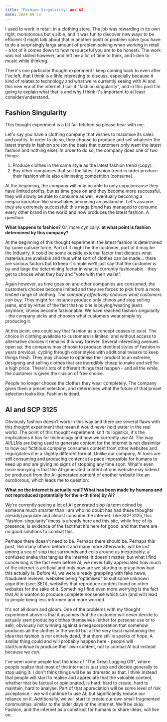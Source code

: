 ```yaml
---
title: "Fashion Singularity" and AI
date: 2024-09-24
---
```


I used to work in retail, in a clothing store. The job was rewarding in its own
right, monotonous but visible, and it was fun to discover new ways to be
efficient (I might talk about that in another post) or problem solve (you have
to do a surprisingly large amount of problem solving when working in retail - a
lot of it comes down to how resourceful you are to be honest). The work was not
skilled however, and left me a lot of time to think, and listen to music while
thinking.

There's one particular thought experiment I keep coming back to even after I've
left, that I think is a little interesting to discuss, especially because it
kind of relates to technology and what we're currently seeing with AI and this
new era of the internet. I call it "fashion singularity", and in this post I'm
going to explain what that is and why I think it's important to at least
consider/understand.

## Fashion Singularity 

This thought experiment is a bit far-fetched so please bear with me.

Let's say you have a clothing company that wishes to maximise its sales and
profits. In order to do so, they choose to produce and sell whatever the latest
trends in fashion are (on the basis that customers only want the latest
fashion and nothing else). In order to do so, the company does one of two
things:

1. Produce clothes in the same style as the latest fashion trend (copy).
2. Buy other companies that sell the latest fashion trend in order produce
   their fashion while also eliminating competition (consume).

At the beginning, the company will only be able to only copy because they have
limited profits, but as time goes on and they become more successful, they will
slowly be able to consume as well, eventually becoming a megacorporation like
snowflakes becoming an avalanche. Let's assume they are extremely successful:
this mega brand has managed to consume every other brand in the world and now
produces the latest fashion. A question:

**What happens to fashion?** Or, more cynically: **at what point is fashion
determined by this company?**

At the beginning of this thought experiment, the latest fashion is determined
by some outside force. Part of it might be the customer, part of it may be the
industry, it could be some outside external factor that dictates what materials
are available and thus what sort of clothes can be made... there are various
factors but to keep it simple we'll just say that the customer is by and large
the determining factor in what is currently fashionable - they get to choose
what they buy and "vote with their wallet".

Again however, as time goes on and other companies are consumed, the customers
choices become limited and they are forced to pick from a more limited range of
clothing. *The company effectively chooses what customers can buy.* They might
for instance produce only chinos and stop selling jeans, and by virtue of the
fact that no one is buying/wearing jeans anymore, chinos become fashionable. We
have reached fashion singularity - the company picks and chooses what customers
wear simply by producing it.

At this point, one could say that fashion as a concept ceases to exist. The
choice in clothing available to customers is limited, and without access to
alternative choices it remains this way forever. Several interesting avenues
open up: the company may choose to produce identical styles of fashion in years
previous, cycling through older styles with additional tweaks to keep things
fresh. They may choose to optimise their product to an extreme, designing and
selling clothes that are incredibly cheap to make and sell for a high price.
There's lots of different things that happen - and all the while, the customer
is given the illusion of free choice.

People no longer choose the clothes they wear completely. The company gives them
a preset selection, and determines what the future of that preset selection
looks like. Fashion is dead.

## AI and SCP 3125

Obviously fashion doesn't work in this way and there are several flaws with
this thought experiment that mean it would never hold water in the real world.
The point of this thought experiment isn't its logistics, it's the implications
it has for technology and how we currently use AI.  The way AI/LLMs are being
used to generate content for the internet is not dissimilar to how our
fictitious company consumes content from other websites and regurgitates it in
a slightly different format. Unlike our company, AI tools are still consuming
and producing content at a pace impossible for humans to keep up and are giving
no signs of stopping any time soon. What's even more worrying is that the
AI-generated content of one website may indeed be produced from the
AI-generated content of another website like an ouroborous, which leads me to
question:

**What on the internet is actually real? What has been made by humans and not
reproduced (potentially for the n-th time) by AI?**

We're currently seeing a lot of AI generated slop (a term coined by someone
much smarter than I am who no doubt has had these thoughts already) populate
and almost consume the internet. Like SCP 3125, this "fashion-singularity"/mess
is already here and this site, while free of its presence, is evidence of the
fact that it's here for good, and that there are no good solutions to combat
this.

Perhaps there doesn't need to be. Perhaps there should be. Perhaps this post,
like many others before it and many more afterwards, will be lost among a sea of
slop that surrounds and coils around us inextricably, a confused snake that
tangles the internet. It doesn't matter, but what I find concerning is the fact
even before AI, we never fully appreciated how much of the internet is
artificial and only now are we starting to grasp how bad this actually is.
Before AI, we were already grappling with fake news, fraudulent reviews,
websites being "optimised" to suit some unknown algorithm (see: SEO), websites
that reproduce content found on other websites for the sake of it. Something I
find even more worrying is the fact that AI is wanton to produce complete
nonsense which can (and will) lead to people being less informed and more
worried.

It's not all doom and gloom. One of the problems with my thought
experiment above is that it assumes that the customer will never decide to
actually start producing clothes themselves (either for personal use or to
sell), obviously not winning against a megacorporation that somehow produces
all the clothes in the world but at the very least maintaining the idea that
fashion is *not* entirely dead, that there still is sparks of hope. A similar
thing could and will probably happen here - people will start/continue to
produce their own content, not to combat AI but instead because we *can*.

I've seen some people tout the idea of "The Great Logging Off", where people
realise that most of the internet is just slop and decide generally to stop
using it. I don't think things will be as dramatic as that. I think instead
that people will start to realise and appreciate that the valuable content,
whether that be factual or opinionated, is hard: hard to create, hard to
maintain, hard to analyse. Part of that appreciation will be some level of risk
acceptance - we will continue to use AI, but significantly reduce our reliance
on it. Additionally, we will start to create our own small fragmented
communities, similar to the older days of the internet. We'll be okay. Fashion,
and the internet as a construct for humans to share ideas, will live on.

